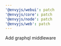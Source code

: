 ```yaml
---
'@envyjs/webui': patch
'@envyjs/core': patch
'@envyjs/node': patch
'@envyjs/web': patch
---
```


Add graphql middleware
